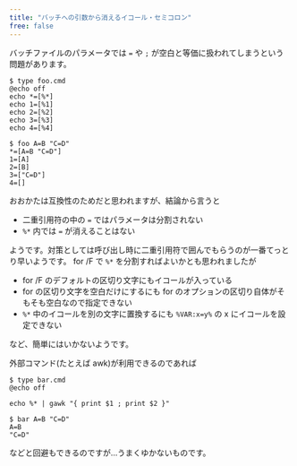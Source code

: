 ```yaml
---
title: "バッチへの引数から消えるイコール・セミコロン"
free: false
---
```


バッチファイルのパラメータでは `=` や `;` が空白と等価に扱われてしまうという問題があります。

```
$ type foo.cmd
@echo off
echo *=[%*]
echo 1=[%1]
echo 2=[%2]
echo 3=[%3]
echo 4=[%4]

$ foo A=B "C=D"
*=[A=B "C=D"]
1=[A]
2=[B]
3=["C=D"]
4=[]
```

おおかたは互換性のためだと思われますが、結論から言うと

* 二重引用符の中の `=` ではパラメータは分割されない
* `%*` 内では `=` が消えることはない

ようです。対策としては呼び出し時に二重引用符で囲んでもらうのが一番てっとり早いようです。
for /F で `%*` を分割すればよいかとも思われましたが

* for /F のデフォルトの区切り文字にもイコールが入っている
* for の区切り文字を空白だけにするにも for のオプションの区切り自体がそもそも空白なので指定できない
* `%*` 中のイコールを別の文字に置換するにも `%VAR:x=y%` の x にイコールを設定できない

など、簡単にはいかないようです。

外部コマンド(たとえば awk)が利用できるのであれば

```
$ type bar.cmd
@echo off

echo %* | gawk "{ print $1 ; print $2 }"

$ bar A=B "C=D"
A=B
"C=D"
```

などと回避もできるのですが…うまくゆかないものです。
